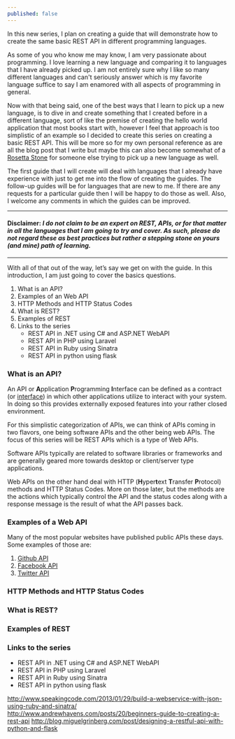 ```yaml
---
published: false
---
```


In this new series, I plan on creating a guide that will demonstrate how to create the same basic REST API in different programming languages.

As some of you who know me may know, I am very passionate about programming. I love learning a new language and comparing it to languages that I have already picked up. I am not entirely sure why I like so many different languages and can't seriously answer which is my favorite language suffice to say I am enamored with all aspects of programming in general.

Now with that being said, one of the best ways that I learn to pick up a new language, is to dive in and create something that I created before in a different language, sort of like the premise of creating the hello world application that most books start with, however I feel that approach is too simplistic of an example so I decided to create this series on creating a basic REST API. This will be more so for my own personal reference as are all the blog post that I write but maybe this can also become somewhat of a [ Rosetta Stone](http://en.wikipedia.org/wiki/Rosetta_Stone) for someone else trying to pick up a new language as well.

The first guide that I will create will deal with languages that I already have experience with just to get me into the flow of creating the guides. The follow-up guides will be for languages that are new to me. If there are any requests for a particular guide then I will be happy to do those as well. Also, I welcome any comments in which the guides can be improved.

---
#### **Disclaimer:**  _I do not claim to be an expert on REST, APIs, or for that matter in all the languages that I am going to try and cover. As such, please do not regard these as best practices but rather a stepping stone on yours (and mine) path of learning._
---

With all of that out of the way, let’s say we get on with the guide. In this introduction, I am just going to cover the basics questions.

1. What is an API?
2. Examples of an Web API
3. HTTP Methods and HTTP Status Codes
4. What is REST?
5. Examples of REST
6. Links to the series
    - REST API in .NET using C# and ASP.NET WebAPI
    - REST API in PHP using Laravel
    - REST API in Ruby using Sinatra
    - REST API in python using flask

### What is an API? ###

An API or **A**pplication **P**rogramming **I**nterface can be defined as a contract (or [interface]( http://www.merriam-webster.com/dictionary/interface)) in which other applications utilize to interact with your system. In doing so this provides externally exposed features into your rather closed environment.

For this simplistic categorization of APIs, we can think of APIs coming in two flavors, one being software APIs and the other being web APIs. The focus of this series will be REST APIs which is a type of Web APIs.

Software APIs typically are related to software libraries or frameworks and are generally geared more towards desktop or client/server type applications.

Web APIs on the other hand deal with HTTP (**H**yper**t**ext **T**ransfer **P**rotocol) methods and HTTP Status Codes. More on those later, but the methods are the actions which typically control the API and the status codes along with a  response message is the result of what the API passes back.

### Examples of a Web API ###

Many of the most popular websites have published public APIs these days. Some examples of those are:

1. [Github API](http://developer.github.com/v3/)
2. [Facebook API](https://developers.facebook.com/docs/reference/apis/)
3. [Twitter API](https://dev.twitter.com/)

### HTTP Methods and HTTP Status Codes  ###

### What is REST? ###

### Examples of REST ###

### Links to the series ###

- REST API in .NET using C# and ASP.NET WebAPI
- REST API in PHP using Laravel
- REST API in Ruby using Sinatra
- REST API in python using flask


http://www.speakingcode.com/2013/01/29/build-a-webservice-with-json-using-ruby-and-sinatra/
http://www.andrewhavens.com/posts/20/beginners-guide-to-creating-a-rest-api
http://blog.miguelgrinberg.com/post/designing-a-restful-api-with-python-and-flask

